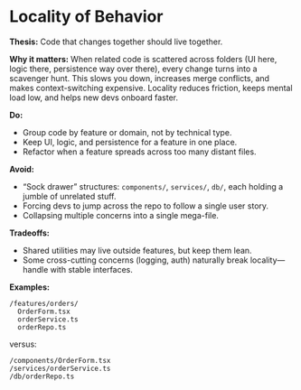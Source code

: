 # Locality of Behavior

**Thesis:** Code that changes together should live together.

**Why it matters:**
When related code is scattered across folders (UI here, logic there, persistence way over there), every change turns into a scavenger hunt. This slows you down, increases merge conflicts, and makes context-switching expensive. Locality reduces friction, keeps mental load low, and helps new devs onboard faster.

**Do:**

* Group code by feature or domain, not by technical type.
* Keep UI, logic, and persistence for a feature in one place.
* Refactor when a feature spreads across too many distant files.

**Avoid:**

* “Sock drawer” structures: `components/`, `services/`, `db/`, each holding a jumble of unrelated stuff.
* Forcing devs to jump across the repo to follow a single user story.
* Collapsing multiple concerns into a single mega-file.

**Tradeoffs:**

* Shared utilities may live outside features, but keep them lean.
* Some cross-cutting concerns (logging, auth) naturally break locality—handle with stable interfaces.

**Examples:**

```
/features/orders/
  OrderForm.tsx
  orderService.ts
  orderRepo.ts
```

versus:

```
/components/OrderForm.tsx
/services/orderService.ts
/db/orderRepo.ts
```

